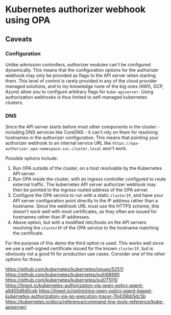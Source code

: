 # Kubernetes authorizer webhook using OPA

## Caveats

### Configuration

Unlike admission controllers, authorizer modules can't be configured
dynamically. This means that the configuration options for the authorizer
webhook may only be provided as flags to the API server when starting them.
This level of control is rarely provided in any of the cloud provider managed
solutions, and to my knowledge none of the big ones (AWS, GCP, Azure) allow
you to configure arbitrary flags for `kube-apiserver`. Using authorization
webhooks is thus limited to self-managed kubernetes clusters.

### DNS

Since the API server starts before most other components in the cluster -
including DNS services like CoreDNS - it can't rely on them for resolving
hostnames in the authorizer configuration. This means that pointing your
authorizer webhook to an internal service URL like
`https://opa-authorizer.opa-namespace.svc.cluster.local` won't work.

Possible options include:

1. Run OPA outside of the cluster, on a host resolvable by the Kubernetes
   API server.
2. Run OPA inside the cluster, with an ingress controller configured to
   route external traffic. The kubernetes API server authorizer webhook
   may then be pointed to the ingress routed address of the OPA server.
3. Configure the OPA service to run with a static `clusterIP`, and have
   your API server configuration point directly to the IP address rather
   than a hostname. Since the webhook URL must use the HTTPS scheme, this
   doesn't work well with most certificates, as they often are issued for
   hostnames rather than IP addresses.
4. Above option, but with a modified /etc/hosts on the API servers resolving
   the `clusterIP` of the OPA service to the hostname matching the certificate.

For the purpose of this demo the third option is used. This works well since we
use a self-signed certificate issued for the known `clusterIP`, but is obviously
not a good fit for production use cases. Consider one of the other options for
those.

https://github.com/kubernetes/kubernetes/issues/52511
https://github.com/kubernetes/kubernetes/pull/68890
https://github.com/kubernetes/kubernetes/pull/71010
https://itnext.io/kubernetes-authorization-via-open-policy-agent-a9455d9d5ceb
https://itnext.io/optimizing-open-policy-agent-based-kubernetes-authorization-via-go-execution-tracer-7b439bb5dc5b
https://kubernetes.io/docs/reference/command-line-tools-reference/kube-apiserver/
